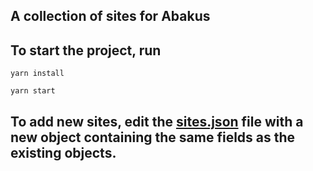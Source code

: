 ## A collection of sites for Abakus

## To start the project, run

`yarn install`

`yarn start`

## To add new sites, edit the [sites.json](src/sites.json) file with a new object containing the same fields as the existing objects.
